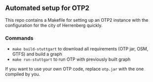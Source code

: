 ## Automated setup for OTP2

This repo contains a Makefile for setting up an OTP2 instance with 
the configuration for the city of Herrenberg quickly.

### Commands

- `make build-stuttgart` to download all requirements (OTP jar, OSM, GTFS) and build a graph
- `make run-stuttgart` to run OTP with previously built graph


If you want to use your own OTP code, replace `otp.jar` with the one compiled
by you.
